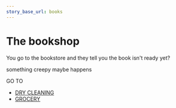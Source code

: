 ```yaml
---
story_base_url: books
---
```


# The bookshop

You go to the bookstore and they tell you the book isn't ready yet? 

something creepy maybe happens

GO TO
* [DRY CLEANING](3)
* [GROCERY](4)
